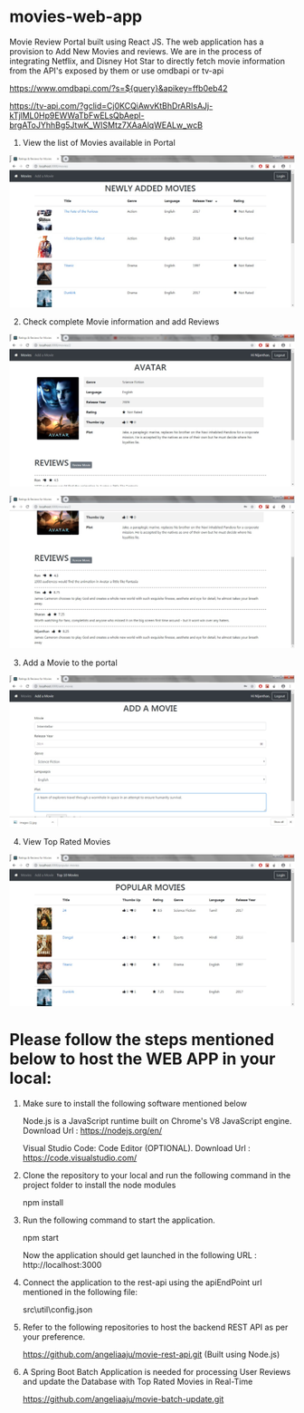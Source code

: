 # movies-web-app

Movie Review Portal built using React JS. The web application has a provision to Add New Movies and reviews. We are in the process of integrating Netflix, and Disney Hot Star to directly fetch movie information from the API's exposed by them or use omdbapi or tv-api 

https://www.omdbapi.com/?s=${query}&apikey=ffb0eb42

https://tv-api.com/?gclid=Cj0KCQiAwvKtBhDrARIsAJj-kTjlML0Hp9EWWaTbFwELsQbAepl-brgAToJYhhBg5JtwK_WISMtz7XAaAlqWEALw_wcB

1. View the list of Movies available in Portal

![](/screenshots/Movies.jpg)

2. Check complete Movie information and add Reviews

![](/screenshots/MovieInfo.jpg)

![](/screenshots/CheckReviews.jpg)

3. Add a Movie to the portal

![](/screenshots/AddMovie.jpg)

4. View Top Rated Movies

![](/screenshots/Top10Movies.jpg)

# Please follow the steps mentioned below to host the WEB APP in your local:

1. Make sure to install the following software mentioned below

    Node.js is a JavaScript runtime built on Chrome's V8 JavaScript engine.
    Download Url : https://nodejs.org/en/
    
    Visual Studio Code: Code Editor (OPTIONAL).
    Download Url : https://code.visualstudio.com/
    
2. Clone the repository to your local and run the following command in the project folder to install the node modules

     npm install
     
3. Run the following command to start the application.

     npm start
     
   Now the application should get launched in the following URL : http://localhost:3000
   
4. Connect the application to the rest-api using the apiEndPoint url  mentioned in the following file:
    
      src\util\config.json
      
5. Refer to the following repositories to host the backend REST API as per your preference.

      https://github.com/angeliaaju/movie-rest-api.git (Built using Node.js)
  
6. A Spring Boot Batch Application is needed for processing User Reviews and update the Database with Top Rated Movies in Real-Time

      https://github.com/angeliaaju/movie-batch-update.git
